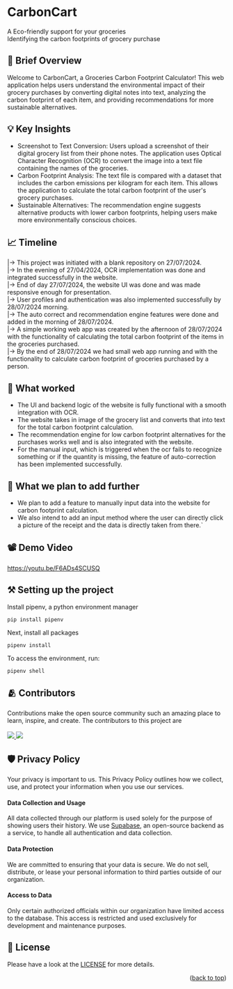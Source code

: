 # CarbonCart

A Eco-friendly support for your groceries\
Identifying the carbon footprints of grocery purchase

## 📃 Brief Overview

Welcome to CarbonCart, a Groceries Carbon Footprint Calculator! This web application helps users understand the
environmental impact of their grocery purchases by converting digital notes into text, analyzing the carbon footprint of
each item, and providing recommendations for more sustainable alternatives.

## 💡 Key Insights

- Screenshot to Text Conversion: Users upload a screenshot of their digital grocery list from their phone notes. The
  application uses Optical Character Recognition (OCR) to convert the image into a text file containing the names of the
  groceries.
- Carbon Footprint Analysis: The text file is compared with a dataset that includes the carbon emissions per kilogram
  for each item. This allows the application to calculate the total carbon footprint of the user's grocery purchases.
- Sustainable Alternatives: The recommendation engine suggests alternative products with lower carbon footprints,
  helping users make more environmentally conscious choices.

## 📈 Timeline

|→ This project was initiated with a blank repository on 27/07/2024.\
|→ In the evening of 27/04/2024, OCR implementation was done and integrated successfully in the website.\
|→ End of day 27/07/2024, the website UI was done and was made responsive enough for presentation.\
|→ User profiles and authentication was also implemented successfully by 28/07/2024 morning.\
|→ The auto correct and recommendation engine features were done and added in the morning of 28/07/2024.\
|→ A simple working web app was created by the afternoon of 28/07/2024 with the functionality of calculating the total
carbon footprint of the items in the groceries purchased.\
|→ By the end of 28/07/2024 we had small web app running and with the functionality to calculate carbon footprint of
groceries purchased by a person.

## 🥳 What worked

- The UI and backend logic of the website is fully functional with a smooth integration with OCR.
- The website takes in image of the grocery list and converts that into text for the total carbon footprint calculation.
- The recommendation engine for low carbon footprint alternatives for the purchases works well and is also integrated
  with the website.
- For the manual input, which is triggered when the ocr fails to recognize something or if the quantity is missing, the
  feature of auto-correction has been implemented successfully.

## 📌 What we plan to add further

- We plan to add a feature to manually input data into the website for carbon footprint calculation.
- We also intend to add an input method where the user can directly click a picture of the receipt and the data is
  directly taken from there.`

## 📽️ Demo Video

https://youtu.be/F6ADs4SCUSQ

## ⚒️ Setting up the project

Install pipenv, a python environment manager

```commandline
pip install pipenv
```

Next, install all packages

```commandline
pipenv install
```

To access the environment, run:

```commandline
pipenv shell
```

## 🫂 Contributors

Contributions make the open source community such an amazing place to learn, inspire, and create.
The contributors to this project are <br></br>
<a href="https://github.com/Annarhysa/CarbonCart/graphs/contributors">
<img src="https://contrib.rocks/image?repo=Annarhysa/CarbonCart" />
<img src="https://contrib.rocks/image?repo=Prithvi2310/Codes"/>
</a>

## 🛡️ Privacy Policy

Your privacy is important to us. This Privacy Policy outlines how we collect, use, and protect your information when you
use our services.

#### Data Collection and Usage

All data collected through our platform is used solely for the purpose of showing users their history. We use [Supabase](https://supabase.io),
an open-source backend as a service, to handle all authentication and data collection.

#### Data Protection

We are committed to ensuring that your data is secure. We do not sell, distribute, or lease your personal information to
third parties outside of our organization.

#### Access to Data

Only certain authorized officials within our organization have limited access to the database. This access is restricted
and used exclusively for development and maintenance purposes.

## 🪪 License

Please have a look at the [LICENSE](LICENCE.md) for more details.

<p align="right">(<a href="#readme-top">back to top</a>)</p>
